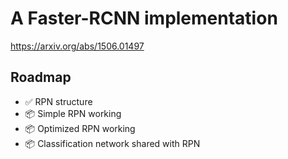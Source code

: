 # A Faster-RCNN implementation

https://arxiv.org/abs/1506.01497

## Roadmap
- ✅ RPN structure
- 📦 Simple RPN working
- 📦 Optimized RPN working
- 📦 Classification network shared with RPN
